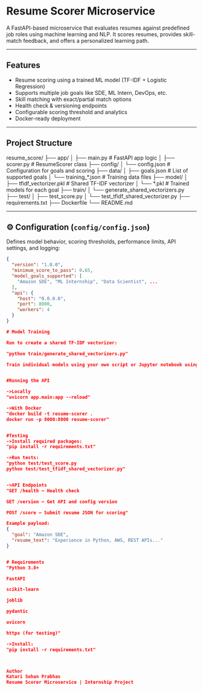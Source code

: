 #  Resume Scorer Microservice

A FastAPI-based microservice that evaluates resumes against predefined job roles using machine learning and NLP. It scores resumes, provides skill-match feedback, and offers a personalized learning path.

---

##  Features

-  Resume scoring using a trained ML model (TF-IDF + Logistic Regression)
-  Supports multiple job goals like SDE, ML Intern, DevOps, etc.
-  Skill matching with exact/partial match options
-  Health check & versioning endpoints
-  Configurable scoring threshold and analytics
-  Docker-ready deployment

---

##  Project Structure
resume_score/
├── app/
│ ├── main.py # FastAPI app logic
│ ├── scorer.py # ResumeScorer class
├── config/
│ └── config.json # Configuration for goals and scoring
├── data/
│ ├── goals.json # List of supported goals
│ └── training_*.json # Training data files
├── model/
│ ├── tfidf_vectorizer.pkl # Shared TF-IDF vectorizer
│ └── *.pkl # Trained models for each goal
├── train/
│ └── generate_shared_vectorizers.py
├── test/
│ ├── test_score.py
│ └── test_tfidf_shared_vectorizer.py
├── requirements.txt
├── Dockerfile
└── README.md



---

## ⚙️ Configuration (`config/config.json`)

Defines model behavior, scoring thresholds, performance limits, API settings, and logging:

```json
{
  "version": "1.0.0",
  "minimum_score_to_pass": 0.65,
  "model_goals_supported": [
    "Amazon SDE", "ML Internship", "Data Scientist", ...
  ],
  "api": {
    "host": "0.0.0.0",
    "port": 8000,
    "workers": 4
  }
}

# Model Training

Run to create a shared TF-IDF vectorizer:

"python train/generate_shared_vectorizers.py"

Train individual models using your own script or Jupyter notebook using scikit-learn.


#Running the API

->Locally
"uvicorn app.main:app --reload"

->With Docker
"docker build -t resume-scorer .
docker run -p 8000:8000 resume-scorer"


#Testing
->Install required packages:
"pip install -r requirements.txt"

->Run tests:
"python test/test_score.py
python test/test_tfidf_shared_vectorizer.py"


->API Endpoints
"GET /health – Health check

GET /version – Get API and config version

POST /score – Submit resume JSON for scoring"

Example payload:
{
  "goal": "Amazon SDE",
  "resume_text": "Experience in Python, AWS, REST APIs..."
}


# Requirements
"Python 3.8+

FastAPI

scikit-learn

joblib

pydantic

uvicorn

httpx (for testing)"

->Install:
"pip install -r requirements.txt"



Author
Katari Sohan Prabhas
Resume Scorer Microservice | Internship Project

